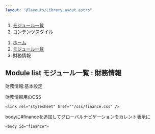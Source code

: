 ```yaml
---
layout: "@layouts/LibraryLayout.astro"
---
```


<html class="no-js" lang="ja">
  <head>
    <!--#include virtual="/ja/include/analytics.txt" -->
    <meta charset="utf-8" />
    <title>モジュール一覧｜●●●リート投資法人</title>
    <!--#include virtual="/ja/include/meta.txt" -->
    <!--#include virtual="/ja/include/ogp.txt" -->
    <link
      rel="shortcut icon"
      href="/favicon.ico"
      type="image/vnd.microsoft.icon"
    />
    <link rel="icon" href="/favicon.ico" type="image/vnd.microsoft.icon" />
    <link rel="stylesheet" href="/css/reset.css" />
    <link rel="stylesheet" href="/css/common.css" />
    <link rel="stylesheet" href="/css/style.css" />
    <link rel="stylesheet" href="/css/contents.css" />
    <link rel="stylesheet" href="/css/print.css" media="print" />
    <script src="/js/jquery.js"></script>
    <script src="/js/jquery-ui.min.js"></script>
    <script src="/js/modernizr.js"></script>
    <script src="/js/jquery.slicknav.js"></script>
    <script src="/js/function.js"></script>
    <script src="/js/common.js"></script>
    <!--[if lt IE 9]>
      <script src="/js/html5.js"></script>
    <![endif]-->
    <!--module setting-->
    <link rel="stylesheet" href="/css/module.css" />
    <script src="/js/module.js"></script>
    <link
      rel="stylesheet"
      href="/highlight/styles/tomorrow-night-eighties.css"
    />
    <script src="/highlight/highlight.pack.js"></script>
    <script>
      hljs.initHighlightingOnLoad();
    </script>
    <!--module setting end-->
    <link rel="stylesheet" href="/css/finance.css" />
  </head>

  <body id="finance">
    <!--#include virtual="/ja/include/header.txt" -->
    <div class="topic-path">
      <section>
        <ol>
          <li><a href="/">モジュール一覧</a></li>
          <li>コンテンツスタイル</li>
        </ol>
      </section>
    </div>
    <!--topic-path-->
    <div class="contents">
      <section class="topic-path">
        <ol>
          <li class="ic-home"><a href="/">ホーム</a></li>
          <li><a href="/">モジュール一覧</a></li>
          <li>財務情報</li>
        </ol>
      </section>
      <!--topic-path-->
      <main>
        <article>
          <div class="title">
            <h1>Module list <span>モジュール一覧 : 財務情報</span></h1>
          </div>
          <!--title-->
          <div class="module">
            <p class="module__title">財務情報:基本設定</p>
            <p>財務情報用のCSS</p>
            <pre
              class="clear-both"
            ><code class="html">&lt;link rel=&quot;stylesheet&quot; href=&quot;"/css/finance.css&quot; /&gt;</code></pre>
            <p>
              bodyに#financeを追加してグローバルナビゲーションをカレント表示に
            </p>
            <pre><code class="html">&lt;body id=&quot;finance&quot;&gt;</code></pre>
          </div>
          <!--module-->
        </article>
      </main>
    </div>      
    <!--contents-->
    <!--#include virtual="/ja/include/footer.txt" -->
  </body>
</html>
